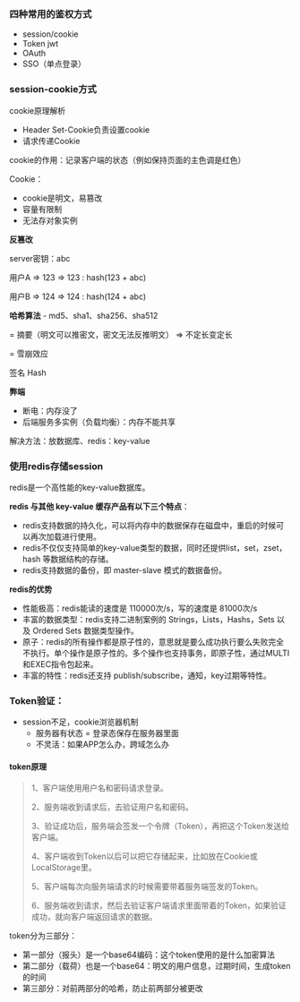 ### 四种常用的鉴权方式

- session/cookie
- Token jwt
- OAuth
- SSO（单点登录）



### session-cookie方式

cookie原理解析

- Header Set-Cookie负责设置cookie
- 请求传递Cookie

cookie的作用：记录客户端的状态（例如保持页面的主色调是红色）

Cookie：

- cookie是明文，易篡改
- 容量有限制
- 无法存对象实例



**反篡改**

server密钥：abc

用户A => 123 => 123 : hash(123 + abc)

用户B => 124 => 124 : hash(124 + abc)



**哈希算法** - md5、sha1、sha256、sha512

= 摘要（明文可以推密文，密文无法反推明文） => 不定长变定长

= 雪崩效应

签名 Hash



**弊端**

- 断电：内存没了
- 后端服务多实例（负载均衡）：内存不能共享

解决方法：放数据库、redis：key-value



### 使用redis存储session

redis是一个高性能的key-value数据库。

**redis 与其他 key-value 缓存产品有以下三个特点**：

- redis支持数据的持久化，可以将内存中的数据保存在磁盘中，重启的时候可以再次加载进行使用。
- redis不仅仅支持简单的key-value类型的数据，同时还提供list，set，zset，hash 等数据结构的存储。
- redis支持数据的备份，即 master-slave 模式的数据备份。

**redis的优势**

- 性能极高：redis能读的速度是 110000次/s，写的速度是 81000次/s
- 丰富的数据类型：redis支持二进制案例的 Strings，Lists，Hashs，Sets 以及 Ordered Sets 数据类型操作。
- 原子：redis的所有操作都是原子性的，意思就是要么成功执行要么失败完全不执行。单个操作是原子性的。多个操作也支持事务，即原子性，通过MULTI和EXEC指令包起来。
- 丰富的特性：redis还支持 publish/subscribe，通知，key过期等特性。



### Token验证：

- session不足，cookie浏览器机制
  - 服务器有状态 = 登录态保存在服务器里面
  - 不灵活：如果APP怎么办，跨域怎么办



#### token原理

> 1、客户端使用用户名和密码请求登录。
>
> 2、服务端收到请求后，去验证用户名和密码。
>
> 3、验证成功后，服务端会签发一个令牌（Token），再把这个Token发送给客户端。
>
> 4、客户端收到Token以后可以把它存储起来，比如放在Cookie或LocalStorage里。
>
> 5、客户端每次向服务端请求的时候需要带着服务端签发的Token。
>
> 6、服务端收到请求，然后去验证客户端请求里面带着的Token，如果验证成功，就向客户端返回请求的数据。



token分为三部分：

- 第一部分（报头）是一个base64编码：这个token使用的是什么加密算法
- 第二部分（载荷）也是一个base64：明文的用户信息，过期时间，生成token的时间
- 第三部分：对前两部分的哈希，防止前两部分被更改

























